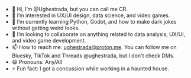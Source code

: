 - 👋 Hi, I’m @Ughestrada, but you can call me CR.
- 👀 I’m interested in UX/UI design, data science, and video games.
- 🌱 I’m currently learning Python, Godot, and how to make dark jokes without getting weird looks.
- 💞️ I’m looking to collaborate on anything related to data analysis, UX/UI, and video game development.
- 📫 How to reach me: ughestrada@proton.me. You can follow me on Bluesky, TikTok and Threads @ughestrada, but I don't check DMs.
- 😄 Pronouns: Any/All
- ⚡ Fun fact: I got a concussion while working in a haunted house.

<!---
Ughestrada/Ughestrada is a ✨ special ✨ repository because its `README.md` (this file) appears on your GitHub profile.
You can click the Preview link to take a look at your changes.
--->

